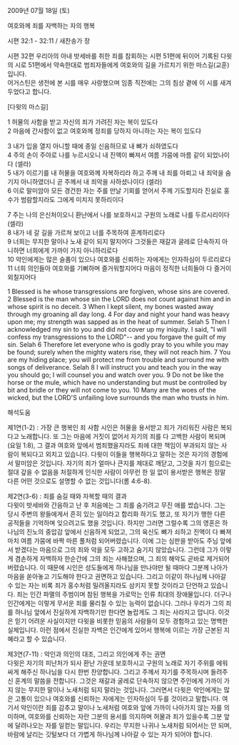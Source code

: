 2009년 07월 18일 (토)

여호와께 죄를 자백하는 자의 행복



시편 32:1 - 32:11 / 새찬송가  장


시편 32편 
우리아의 아내 밧세바를 취한 죄를 참회하는 시편 51편에 뒤이어 기록된 다윗의 시로 
51편에서 약속한대로 범죄자들에게 여호와의 길을 가르치기 위한 마스길(교훈)입니다.  
어거스틴은 생전에 본 시를 매우 사랑했으며 임종 직전에는 그의 침상 곁에 이 시를 새겨두었다고 합니다. 

[다윗의 마스길]

1 허물의 사함을 받고 자신의 죄가 가려진 자는 복이 있도다  
2 마음에 간사함이 없고 여호와께 정죄를 당하지 아니하는 자는 복이 있도다  

3 내가 입을 열지 아니할 때에 종일 신음하므로 내 뼈가 쇠하였도다  
4 주의 손이 주야로 나를 누르시오니 
내 진액이 빠져서 여름 가뭄에 마름 같이 되었나이다 (셀라)  
5 내가 이르기를 내 허물을 여호와께 자복하리라 하고 주께 내 죄를 아뢰고 
내 죄악을 숨기지 아니하였더니 곧 주께서 내 죄악을 사하셨나이다 (셀라)  
6 이로 말미암아 모든 경건한 자는 주를 만날 기회를 얻어서 주께 기도할지라 
진실로 홍수가 범람할지라도 그에게 미치지 못하리이다  

7 주는 나의 은신처이오니 
환난에서 나를 보호하시고 구원의 노래로 나를 두르시리이다 (셀라)  
8 내가 네 갈 길을 가르쳐 보이고 너를 주목하여 훈계하리로다  
9 너희는 무지한 말이나 노새 같이 되지 말지어다 
그것들은 재갈과 굴레로 단속하지 아니하면 너희에게 가까이 가지 아니하리로다  
10 악인에게는 많은 슬픔이 있으나 여호와를 신뢰하는 자에게는 인자하심이 두르리로다  
11 너희 의인들아 여호와를 기뻐하며 즐거워할지어다 
마음이 정직한 너희들아 다 즐거이 외칠지어다

1 Blessed is he whose transgressions are forgiven, whose sins are covered. 2 Blessed is the man whose sin the LORD does not count against him and in whose spirit is no deceit. 3 When I kept silent, my bones wasted away through my groaning all day long. 4 For day and night your hand was heavy upon me; my strength was sapped as in the heat of summer. Selah 5 Then I acknowledged my sin to you and did not cover up my iniquity. I said, "I will confess my transgressions to the LORD"-- and you forgave the guilt of my sin. Selah 6 Therefore let everyone who is godly pray to you while you may be found; surely when the mighty waters rise, they will not reach him. 7 You are my hiding place; you will protect me from trouble and surround me with songs of deliverance. Selah 8 I will instruct you and teach you in the way you should go; I will counsel you and watch over you. 9 Do not be like the horse or the mule, which have no understanding but must be controlled by bit and bridle or they will not come to you. 10 Many are the woes of the wicked, but the LORD'S unfailing love surrounds the man who trusts in him.

해석도움





제1연(1-2) : 가장 큰 행복인 죄 사함
시인은 허물을 용서받고 죄가 가리워진 사람은 복되다고 노래합니다. 또 그는 마음에 거짓이 없어서 자기의 죄를 다 고백한 사람이 복되며(요일 1:8), 그 결과 여호와 앞에서 범죄했을지라도 죄에 대한 책임이 부과되지 않는 사람이 복되다고 외치고 있습니다. 다윗이 이들을 행복하다고 말하는 것은 자기의 경험에서 말미암은 것입니다. 자기의 죄가 얼마나 큰지를 제대로 깨닫고, 그것을 자기 힘으로는 절대 갚을 수 없음을 처절하게 인식한 사람이 아무런 한 일 없이 용서받은 행복은 정말 다른 어떤 것으로도 설명할 수 없는 것입니다(롬 4:6-8).     

제2연(3-6) : 죄를 숨길 때와 자복할 때의 결과  
다윗이 밧세바와 간음하고 난 후 처음에는 그 죄를 숨기려고 무진 애를 썼습니다. 그는 당시 주변의 왕들에게서 흔히 있는 일이라고 합리화 하기도 했고, 또 자기가 행한 다른 공적들을 기억하며 잊으려고도 했을 것입니다. 하지만 그러면 그럴수록 그의 영혼은 하나님의 진노의 중압감 앞에서 신음하게 되었고, 그의 육신도 뼈가 쇠하고 진액이 다 빠져 마치 여름 가뭄에 바짝 마른 풀처럼 되어버렸습니다. 이에 그는 심판을 받아도 주님 앞에서 받겠다는 마음으로 그의 죄와 악을 모두 고하고 숨기지 않았습니다. 그런데 그가 이렇게 겸손하게 자백하자 한순간에 그의 죄는 사해졌으며, 그 죄의 해악도 곧바로 제거되어 버렸습니다. 이 때문에 시인은 성도들에게 하나님을 만나야만 될 때마다 그분께 나아가 마음을 쏟아놓고 기도해야 한다고 권면하고 있습니다. 그리고 이같이 하나님께 나아갈 수 있는 자는 비록 죄가 홍수처럼 밀려올지라도 삼키지 못할 것이라고 단언하고 있습니다. 죄는 인간 파멸의 주범이며 참된 행복을 가로막는 인류 최대의 장애물입니다. 더구나 인간에게는 이렇게 무서운 죄를 물리칠 수 있는 능력이 없습니다. 그러나 우리가 그의 죄를 하나님 앞에서 진실하게 자백하기만 한다면 놀랍게도 그 죄는 사라지고 맙니다. 이것은 믿기 어려운 사실이지만 다윗을 비롯한 믿음의 사람들이 모두 경험하고 있는 명백한 실제입니다. 이런 점에서 진실한 자백은 인간에게 있어서 행복에 이르는 가장 근본된 지혜라고 할 수 있습니다. 

제3연(7-11) : 악인과 의인의 대조, 그리고 의인에게 주는 권면  
다윗은 자기의 피난처가 되사 환난 가운데 보호하시고 구원의 노래로 자기 주위를 에워싸게 해주신 하나님을 다시 한번 찬양합니다. 그리고 주께서 자기를 주목하시며 들려주신 훈계의 말씀을 전합니다. 그것은 재갈과 굴레로 단속하지 않으면 주인에게 가까이 가지 않는 무지한 말이나 노새처럼 되지 말라는 것입니다. 그러면서 다윗은 악인에게는 많은 고통이 있으나 여호와를 신뢰하는 자에게는 인자하심이 두를 것이라고 말합니다. 여기서 악인이란 죄를 감추고 말이나 노새처럼 여호와 앞에 가까이 나아가지 않는 자를 의미하며, 여호와를 신뢰하는 자란 그분의 용서를 의지하며 허물과 죄가 있을수록 그분 앞에 달려나오는 자를 일컫는 말입니다. 우리는 무지한 나귀나 노새처럼 되어서는 안 되며, 바람에 날리는 깃털보다 더 가볍게 하나님께 나아갈 수 있는 자가 되어야 합니다.